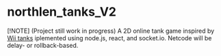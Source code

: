 # northlen_tanks_V2 
[!NOTE]
(Project still work in progress)
A 2D online tank game inspired by [Wii tanks](https://nintendo.fandom.com/wiki/Tanks!) iplemented using node.js, react, and socket.io. Netcode will be delay- or rollback-based.
